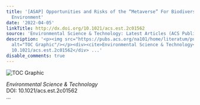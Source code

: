 ```yaml
---
title: '[ASAP] Opportunities and Risks of the “Metaverse” For Biodiversity and the
  Environment'
date: '2022-04-05'
linkTitle: http://dx.doi.org/10.1021/acs.est.2c01562
source: 'Environmental Science & Technology: Latest Articles (ACS Publications)'
description: '<p><img src="https://pubs.acs.org/na101/home/literatum/publisher/achs/journals/content/esthag/0/esthag.ahead-of-print/acs.est.2c01562/20220405/images/medium/es2c01562_0002.gif"
  alt="TOC Graphic"/></p><div><cite>Environmental Science & Technology</cite></div><div>DOI:
  10.1021/acs.est.2c01562</div> ...'
disable_comments: true
---
```

<p><img src="https://pubs.acs.org/na101/home/literatum/publisher/achs/journals/content/esthag/0/esthag.ahead-of-print/acs.est.2c01562/20220405/images/medium/es2c01562_0002.gif" alt="TOC Graphic"/></p><div><cite>Environmental Science & Technology</cite></div><div>DOI: 10.1021/acs.est.2c01562</div> ...